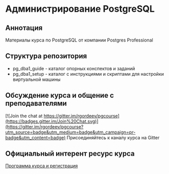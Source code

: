 # Администрирование PostgreSQL

## Аннотация

Материалы курса по PostgreSQL от компании Postgres Professional

## Структура репозитория

* pg_dba1_guide - каталог опорных конспектов и заданий
* pg_dba1_setup - каталог с инструкциями и скриптами для настройки виртуальной машины

## Обсуждение курса и общение с преподавателями

[![Join the chat at https://gitter.im/rgordeev/pgcourse](https://badges.gitter.im/Join%20Chat.svg)](https://gitter.im/rgordeev/pgcourse?utm_source=badge&utm_medium=badge&utm_campaign=pr-badge&utm_content=badge) Присоединяйтесь к каналу курса на Gitter

## Официальный интерент ресурс курса 

[Программа курса и регистрация](http://rgordeev.github.io/pgcourse)

